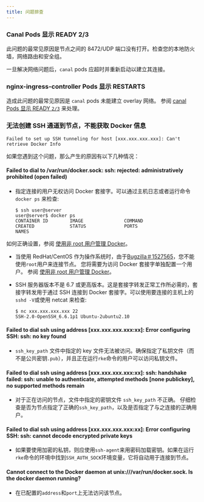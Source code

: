 ```yaml
---
title: 问题排查
---
```


### Canal Pods 显示 READY 2/3

此问题的最常见原因是节点之间的 8472/UDP 端口没有打开。检查您的本地防火墙，网络路由和安全组。

一旦解决网络问题后，`canal` pods 应超时并重新启动以建立其连接。

### nginx-ingress-controller Pods 显示 RESTARTS

造成此问题的最常见原因是 `canal` pods 未能建立 overlay 网络。 参阅 [canal Pods 显示 READY `2/3`](#canal-pods-显示-ready-23) 来处理。

### 无法创建 SSH 通道到节点，不能获取 Docker 信息

```
Failed to set up SSH tunneling for host [xxx.xxx.xxx.xxx]: Can't retrieve Docker Info
```

如果您遇到这个问题，那么产生的原因有以下几种情况：

#### Failed to dial to /var/run/docker.sock: ssh: rejected: administratively prohibited (open failed)

- 指定连接的用户无权访问 Docker 套接字。可以通过主机日志或者运行命令 `docker ps` 来检查:

  ```
  $ ssh user@server
  user@server$ docker ps
  CONTAINER ID        IMAGE               COMMAND                  CREATED             STATUS              PORTS                    NAMES
  ```

如何正确设置，参阅 [使用非 root 用户管理 Docker](https://docs.docker.com/install/linux/linux-postinstall/#manage-docker-as-a-non-root-user)。

- 当使用 RedHat/CentOS 作为操作系统时，由于[Bugzilla＃1527565](https://bugzilla.redhat.com/show_bug.cgi?id=1527565)，您不能使用`root`用户来连接节点。 您将需要为访问 Docker 套接字单独配置一个用户。 参阅 [使用非 root 用户管理 Docker](https://docs.docker.com/install/linux/linux-postinstall/#manage-docker-as-a-non-root-user)。

- SSH 服务器版本不是 6.7 或更高版本。这是套接字转发正常工作所必需的，套接字转发用于通过 SSH 连接到 Docker 套接字。可以使用要连接的主机上的`sshd -V`或使用 netcat 来检查:

  ```
  $ nc xxx.xxx.xxx.xxx 22
  SSH-2.0-OpenSSH_6.6.1p1 Ubuntu-2ubuntu2.10
  ```

#### Failed to dial ssh using address [xxx.xxx.xxx.xxx:xx]: Error configuring SSH: ssh: no key found

- `ssh_key_path` 文件中指定的 key 文件无法被访问。确保指定了私钥文件（而不是公共密钥`.pub`），并且正在运行`rke`命令的用户可以访问私钥文件。

#### Failed to dial ssh using address [xxx.xxx.xxx.xxx:xx]: ssh: handshake failed: ssh: unable to authenticate, attempted methods [none publickey], no supported methods remain

- 对于正在访问的节点，文件中指定的密钥文件 `ssh_key_path` 不正确。 仔细检查是否为节点指定了正确的`ssh_key_path`，以及是否指定了与之连接的正确用户。

#### Failed to dial ssh using address [xxx.xxx.xxx.xxx:xx]: Error configuring SSH: ssh: cannot decode encrypted private keys

- 如果要使用加密的私钥，则应使用`ssh-agent`来用密码加载密钥。如果在运行`rke`命令的环境中找到`SSH_AUTH_SOCK`环境变量，它将自动用于连接到节点。

#### Cannot connect to the Docker daemon at unix:///var/run/docker.sock. Is the docker daemon running?

- 在已配置的`address`和`port`上无法访问该节点。
